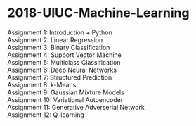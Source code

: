 # 2018-UIUC-Machine-Learning
Assignment 1: Introduction + Python <br>
Assignment 2: Linear Regression <br>
Assignment 3: Binary Classification <br>
Assignment 4: Support Vector Machine <br>
Assignment 5: Multiclass Classification <br>
Assignment 6: Deep Neural Networks <br>
Assignment 7: Structured Prediction <br>
Assignment 8: k-Means <br>
Assignment 9: Gaussian Mixture Models <br>
Assignment 10: Variational Autoencoder <br>
Assignment 11: Generative Adverserial Network <br>
Assignment 12: Q-learning 
